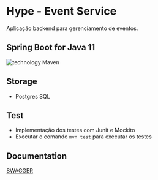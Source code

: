 # Hype - Event Service
Aplicação backend para gerenciamento de eventos. 

## Spring Boot for Java 11
![technology Maven](https://img.shields.io/badge/technology-Maven-blue.svg)

## Storage
* Postgres SQL

## Test
* Implementação dos testes com Junit e Mockito
* Executar o comando ```mvn test``` para executar os testes

## Documentation
[SWAGGER](https://event-services.herokuapp.com/swagger-ui.html#/event-controller)
